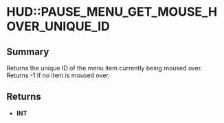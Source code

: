 # HUD::PAUSE_MENU_GET_MOUSE_HOVER_UNIQUE_ID

## Summary
Returns the unique ID of the menu item currently being moused over. Returns -1 if no item is moused over.

## Returns
* **INT**